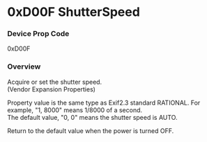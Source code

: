# 0xD00F ShutterSpeed

### Device Prop Code

0xD00F

### Overview

Acquire or set the shutter speed.   
(Vendor Expansion Properties)

Property value is the same type as Exif2.3 standard RATIONAL. For example, "1, 8000" means 1/8000 of a second.  
The default value, "0, 0" means the shutter speed is AUTO.

Return to the default value when the power is turned OFF.
